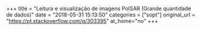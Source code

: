 +++
title = "Leitura e visualização de imagens PolSAR (Grande quantidade de dados)"
date = "2018-05-31 15:13:50"
categories = ["sopt"]
original_url = "https://pt.stackoverflow.com/q/303395"
at_home="no"
+++


